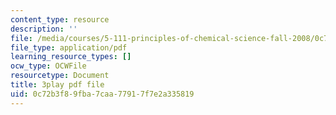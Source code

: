 ```yaml
---
content_type: resource
description: ''
file: /media/courses/5-111-principles-of-chemical-science-fall-2008/0c72b3f89fba7caa77917f7e2a335819_iev2WlpKoGc.pdf
file_type: application/pdf
learning_resource_types: []
ocw_type: OCWFile
resourcetype: Document
title: 3play pdf file
uid: 0c72b3f8-9fba-7caa-7791-7f7e2a335819
---
```

